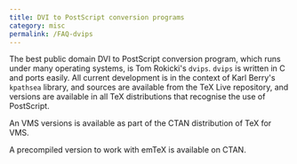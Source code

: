 ```yaml
---
title: DVI to PostScript conversion programs
category: misc
permalink: /FAQ-dvips
---
```


The best public domain DVI to PostScript conversion program, which
runs under many operating systems, is Tom Rokicki's `dvips`.
`dvips` is written in C and ports easily.  All current
development is in the context of Karl Berry's `kpathsea`
library, and sources are available from the TeX&nbsp;Live repository,
and versions are available in all TeX distributions that recognise
the use of PostScript.

An VMS versions is available as part of the CTAN
distribution of TeX for VMS.

A precompiled version to work with emTeX is available on CTAN.


